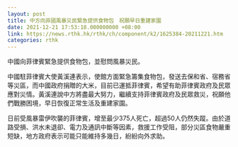 ```yaml
---
layout: post
title: 中方向菲國風暴災民緊急提供食物包　祝願早日重建家園
date: 2021-12-21 17:53:18.000000000 +08:00
link: https://news.rthk.hk/rthk/ch/component/k2/1625384-20211221.htm
categories: rthk
---
```


中國向菲律賓緊急提供食物包，並慰問風暴災民。

中國駐菲律賓大使黃溪連表示，使館方面緊急籌集食物包，發送去保和省、宿務省等災區，而中國政府捐贈的大米，目前已運抵菲律賓，希望有助菲律賓政府及民眾應對災情。黃溪連說中方將盡最大努力，繼續支持菲律賓政府及民眾救災，祝願他們戰勝困境，早日恢復正常生活及重建家園。

日前受風暴雷伊吹襲的菲律賓，增至最少375人死亡，超過50人仍然失蹤。由於道路受損、洪水未退卻、電力及通訊中斷等因素，救援工作受阻，部分災區食物嚴重短缺，地方政府表示可能只能維持多幾日，紛紛向外求助。
